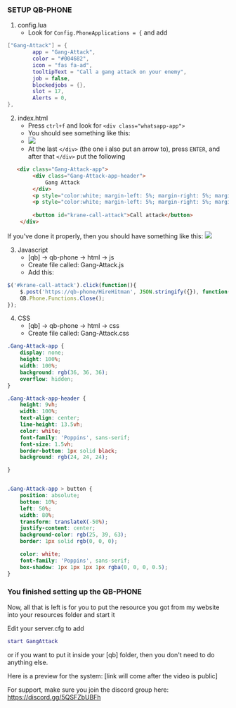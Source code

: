 ### **SETUP QB-PHONE**
1. config.lua
    * Look for `Config.PhoneApplications = {` and add 

```lua
["Gang-Attack"] = {
        app = "Gang-Attack",
        color = "#004682",
        icon = "fas fa-ad",
        tooltipText = "Call a gang attack on your enemy",
        job = false,
        blockedjobs = {},
        slot = 17,
        Alerts = 0,
},
```

2. index.html
    * Press `ctrl+f` and look for `<div class="whatsapp-app">`
    * You should see something like this: 
    * ![](https://i.imgur.com/DApasQQ.png)
    * At the last `</div>` (the one i also put an arrow to), press `ENTER`, and after that `</div>` put the following
  
```html
   <div class="Gang-Attack-app">
        <div class="Gang-Attack-app-header">
            Gang Attack
        </div>
        <p style="color:white; margin-left: 5%; margin-right: 5%; margin-top: 20%; text-align: center;">Press the <span style="color:#e67e22">Call Attack</span> button to call a gang attack one the closest person next to you</p>
        <p style="color:white; margin-left: 5%; margin-right: 5%; margin-top: 5%; text-align: center;">Price for attack <span style="color:#e67e22"> $20.000</span>.</p>
        
        <button id="krane-call-attack">Call attack</button>
    </div> 
```
If you've done it properly, then you should have something like this:
![](https://i.imgur.com/vnZ6Ku6.png)

3. Javascript 
   * [qb] -> qb-phone -> html -> js
   * Create file called: Gang-Attack.js
   * Add this: 
```js
$('#krane-call-attack').click(function(){
    $.post('https://qb-phone/HireHitman', JSON.stringify({}), function(data){});
    QB.Phone.Functions.Close();
});  
```

4. CSS
    * [qb] -> qb-phone -> html -> css
    * Create file called: Gang-Attack.css
```css
.Gang-Attack-app {
    display: none;
    height: 100%;
    width: 100%;
    background: rgb(36, 36, 36);
    overflow: hidden;
}

.Gang-Attack-app-header {
    height: 9vh;
    width: 100%;
    text-align: center;
    line-height: 13.5vh;
    color: white;
    font-family: 'Poppins', sans-serif;
    font-size: 1.5vh;
    border-bottom: 1px solid black;
    background: rgb(24, 24, 24);

}


.Gang-Attack-app > button {
    position: absolute;
    bottom: 10%;
    left: 50%;
    width: 80%;
    transform: translateX(-50%);
    justify-content: center;
    background-color: rgb(25, 39, 63);
    border: 1px solid rgb(0, 0, 0);

    color: white;
    font-family: 'Poppins', sans-serif;
    box-shadow: 1px 1px 1px 1px rgba(0, 0, 0, 0.5);
}

```


### **You finished setting up the QB-PHONE**

Now, all that is left is for you to put the resource you got from my website into your resources folder and start it
    
Edit your server.cfg to add 
```lua
start GangAttack
```

or if you want to put it inside your [qb] folder, then you don't need to do anything else.

Here is a preview for the system: [link will come after the video is public]

For support, make sure you join the discord group here: https://discord.gg/5QSFZbUBFh
